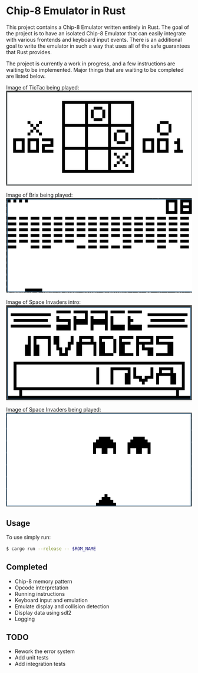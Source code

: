 # Chip-8 Emulator in Rust


This project contains a Chip-8 Emulator written entirely in Rust. The goal of the project is to have an isolated Chip-8 Emulator that can easily integrate with various frontends and keyboard input events. There is an additional goal to write the emulator in such a way that uses all of the safe guarantees that Rust provides.

The project is currently a work in progress, and a few instructions are waiting to be implemented. Major things that are waiting to be completed are listed below.

Image of TicTac being played:
![image](screenshots/tic_tac.png)

Image of Brix being played:
![image](screenshots/brix.png)

Image of Space Invaders intro:
![image](screenshots/space_invaders_intro.png)

Image of Space Invaders being played:
![image](screenshots/space_invaders_play1.png)

## Usage

To use simply run:

```bash
$ cargo run --release -- $ROM_NAME
```

## Completed
- Chip-8 memory pattern
- Opcode interpretation
- Running instructions
- Keyboard input and emulation
- Emulate display and collision detection
- Display data using sdl2
- Logging

## TODO
- Rework the error system
- Add unit tests
- Add integration tests

